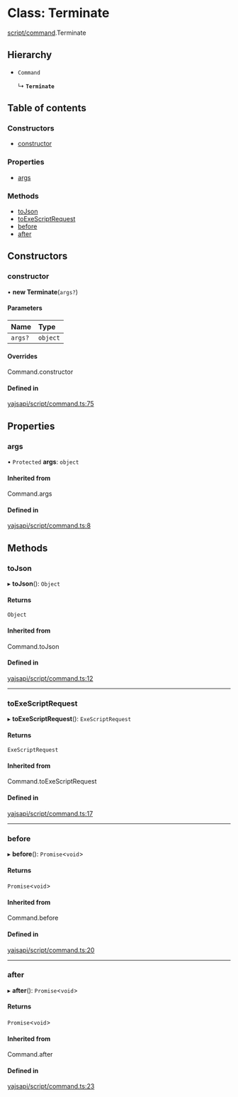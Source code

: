 # Class: Terminate

[script/command](../modules/script_command.md).Terminate

## Hierarchy

- `Command`

  ↳ **`Terminate`**

## Table of contents

### Constructors

- [constructor](script_command.Terminate.md#constructor)

### Properties

- [args](script_command.Terminate.md#args)

### Methods

- [toJson](script_command.Terminate.md#tojson)
- [toExeScriptRequest](script_command.Terminate.md#toexescriptrequest)
- [before](script_command.Terminate.md#before)
- [after](script_command.Terminate.md#after)

## Constructors

### constructor

• **new Terminate**(`args?`)

#### Parameters

| Name | Type |
| :------ | :------ |
| `args?` | `object` |

#### Overrides

Command.constructor

#### Defined in

[yajsapi/script/command.ts:75](https://github.com/golemfactory/yajsapi/blob/d7422f1/yajsapi/script/command.ts#L75)

## Properties

### args

• `Protected` **args**: `object`

#### Inherited from

Command.args

#### Defined in

[yajsapi/script/command.ts:8](https://github.com/golemfactory/yajsapi/blob/d7422f1/yajsapi/script/command.ts#L8)

## Methods

### toJson

▸ **toJson**(): `Object`

#### Returns

`Object`

#### Inherited from

Command.toJson

#### Defined in

[yajsapi/script/command.ts:12](https://github.com/golemfactory/yajsapi/blob/d7422f1/yajsapi/script/command.ts#L12)

___

### toExeScriptRequest

▸ **toExeScriptRequest**(): `ExeScriptRequest`

#### Returns

`ExeScriptRequest`

#### Inherited from

Command.toExeScriptRequest

#### Defined in

[yajsapi/script/command.ts:17](https://github.com/golemfactory/yajsapi/blob/d7422f1/yajsapi/script/command.ts#L17)

___

### before

▸ **before**(): `Promise`<`void`\>

#### Returns

`Promise`<`void`\>

#### Inherited from

Command.before

#### Defined in

[yajsapi/script/command.ts:20](https://github.com/golemfactory/yajsapi/blob/d7422f1/yajsapi/script/command.ts#L20)

___

### after

▸ **after**(): `Promise`<`void`\>

#### Returns

`Promise`<`void`\>

#### Inherited from

Command.after

#### Defined in

[yajsapi/script/command.ts:23](https://github.com/golemfactory/yajsapi/blob/d7422f1/yajsapi/script/command.ts#L23)
